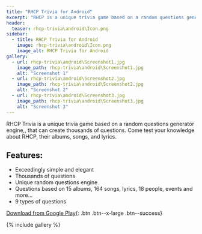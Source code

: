 ```yaml
---
title: "RHCP Trivia for Android"
excerpt: "RHCP is a unique trivia game based on a random questions generator engine, that can create thousands of questions. Come test your knowledge about the RHCP, their albums, songs, and lyrics."
header:
  teaser: rhcp-trivia\android\Icon.png
sidebar:
  - title: RHCP Trivia for Android
    image: rhcp-trivia\android\Icon.png
    image_alt: RHCP Trivia for Android
gallery:
  - url: rhcp-trivia\android\Screenshot1.jpg
    image_path: rhcp-trivia\android\Screenshot1.jpg
    alt: "Screenshot 1"
  - url: rhcp-trivia\android\Screenshot2.jpg
    image_path: rhcp-trivia\android\Screenshot2.jpg
    alt: "Screenshot 2"
  - url: rhcp-trivia\android\Screenshot3.jpg
    image_path: rhcp-trivia\android\Screenshot3.jpg
    alt: "Screenshot 3"
---
```


RHCP Trivia is a unique trivia game based on a random questions generator engine,, that can create thousands of questions. Come test your knowledge about RHCP, their albums, songs, and lyrics.

## Features:

  - Exceedingly simple and elegant
  - Thousands of questions
  - Unique random questions engine
  - Questions based on 15 albums, 164 songs, lyrics, 18 people, events and more…
  - 9 types of questions

  
[Download from Google Play](https://play.google.com/store/apps/details?id=com.saguiitay.RHCPTrivia){: .btn .btn--x-large .btn--success}
  
{% include gallery %}
